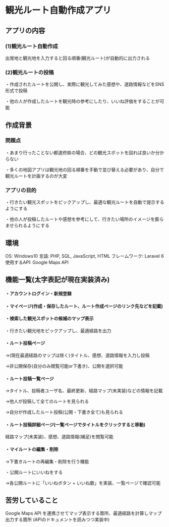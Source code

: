 # 観光ルート自動作成アプリ
## アプリの内容
### (1)観光ルート自動作成
出発地と観光地を入力すると回る順番(観光ルート)が自動的に出力される
### (2)観光ルートの投稿
・作成されたルートを公開し、実際に観光してみた感想や、道路情報などをSNS形式で投稿

・他の人が作成したルートを観光時の参考にしたり、いいね評価をすることが可能

## 作成背景
### 問題点
・あまり行ったことない都道府県の場合、どの観光スポットを回れば良いか分からない

・多くの地図アプリは観光地の回る順番を手動で並び替える必要があり、自分で観光ルートを計画するのが大変

### アプリの目的
・行きたい観光スポットをピックアップし、最適な観光ルートを自動で提示するようにする

・他の人が投稿したルートや感想を参考にして、行きたい場所のイメージを膨らませられるようにする

## 環境
OS: Windows10
言語: PHP, SQL, JavaScript, HTML
フレームワーク: Laravel 6
使用するAPI: Google Maps API

## 機能一覧(太字表記が現在実装済み)
#### ・アカウントログイン・新規登録
#### ・マイページ(作成・保存したルート、ルート作成ページのリンク先などを記載)
#### ・検索した観光スポットの候補のマップ表示
・行きたい観光地をピックアップし、最適経路を出力
#### ・ルート投稿ページ
→(現在最適経路のマップは除く)タイトル、感想、道路情報を入力し投稿

→非公開保存(自分のみ閲覧可能or下書き)、公開を選択可能
#### ・ルート投稿一覧ページ
→タイトル、投稿者ユーザ名、最終更新、経路マップ(未実装)などの情報を記載

→他人が投稿して全てのルートを見られる

→自分が作成したルート投稿(公開・下書き全て)も見られる
#### ・ルート投稿詳細ページ(一覧ページでタイトルをクリックすると移動)
経路マップ(未実装)、感想、道路情報(補足)を閲覧可能
#### ・マイルートの編集・削除
→下書きルートの再編集・削除を行う機能

・公開ルートにいいねをする

→各公開ルートに「いいねボタン + いいね数」を実装、一覧ページで確認可能

## 苦労していること
Google Maps API を連携させてマップ表示する箇所、最適経路を計算しマップ出力する箇所
(APIのドキュメントを読みつつ実装中)
